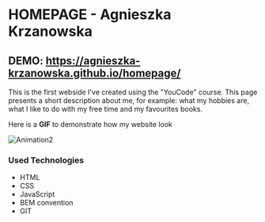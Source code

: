 # HOMEPAGE - Agnieszka Krzanowska
## DEMO: https://agnieszka-krzanowska.github.io/homepage/

This is the first webside I've created using the "YouCode" course.
This page presents a short description about me, for example: what my hobbies are, what I like to do with my free time and my favourites books.

Here is a **GIF** to demonstrate how my website look

![Animation2](https://user-images.githubusercontent.com/116174956/199739150-1e608880-1a5b-4d4e-8657-43034160e1e6.gif)



### Used Technologies
- HTML
- CSS
- JavaScript
- BEM convention
- GIT
